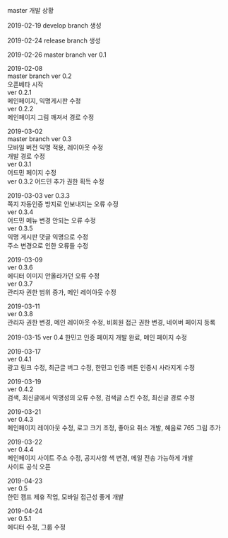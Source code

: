 master 개발 상황

2019-02-19
develop branch 생성

2019-02-24
release branch 생성

2019-02-26
master branch ver 0.1

2019-02-08  
master branch ver 0.2  
오픈베타 시작  
ver 0.2.1  
메인페이지, 익명게시판 수정  
ver 0.2.2  
메인페이지 그림 깨져서 경로 수정  

2019-03-02  
master branch ver 0.3  
모바일 버전 익명 적용, 레이아웃 수정  
개발 경로 수정  
ver 0.3.1  
어드민 페이지 수정  
ver 0.3.2
어드민 추가 권한 획득 수정 

2019-03-03 
ver 0.3.3  
쪽지 자동인증 방지로 안보내지는 오류 수정  
ver 0.3.4  
어드민 메뉴 변경 안되는 오류 수정  
ver 0.3.5  
익명 게시판 댓글 익명으로 수정  
주소 변경으로 인한 오류들 수정  

2019-03-09  
ver 0.3.6  
에디터 이미지 안올라가던 오류 수정  
ver 0.3.7  
관리자 권한 범위 증가, 메인 레이아웃 수정  

2019-03-11  
ver 0.3.8  
관리자 권한 변경, 메인 레이아웃 수정, 비회원 접근 권한 변경, 네이버 페이지 등록  

2019-03-15
ver 0.4
한민고 인증 페이지 개발 완료, 메인 페이지 수정

2019-03-17  
ver 0.4.1  
광고 링크 수정, 최근글 버그 수정, 한민고 인증 버튼 인증시 사라지게 수정  

2019-03-19  
ver 0.4.2  
검색, 최신글에서 익명성의 오류 수정, 검색글 스킨 수정, 최신글 경로 수정  

2019-03-21  
ver 0.4.3  
메인페이지 레이아웃 수정, 로고 크기 조정, 좋아요 취소 개발, 혜음로 765 그림 추가  

2019-03-22  
ver 0.4.4  
메인페이지 사이트 주소 수정, 공지사항 색 변경, 메일 전송 가능하게 개발  
사이트 공식 오픈  

2019-04-23  
ver 0.5  
한민 캠프 제휴 작업, 모바일 접근성 좋게 개발  

2019-04-24  
ver 0.5.1  
에디터 수정, 그룹 수정  
